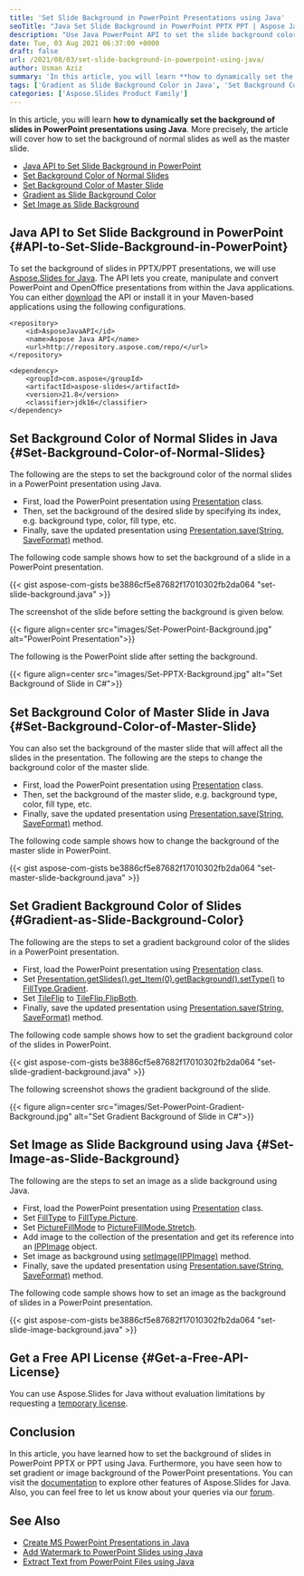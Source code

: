 ```yaml
---
title: 'Set Slide Background in PowerPoint Presentations using Java'
seoTitle: "Java Set Slide Background in PowerPoint PPTX PPT | Aspose Java API"
description: "Use Java PowerPoint API to set the slide background color in PowerPoint presentations using Java. Set image as slide background. Java source code."
date: Tue, 03 Aug 2021 06:37:00 +0000
draft: false
url: /2021/08/03/set-slide-background-in-powerpoint-using-java/
author: Usman Aziz
summary: 'In this article, you will learn **how to dynamically set the background of slides in PowerPoint presentations using Java**. More precisely, the article will cover how to set the background of normal slides as well as the master slide.'
tags: ['Gradient as Slide Background Color in Java', 'Set Background Color of Master Slide Java', 'Set Background Color of PowerPoint Slides Java', 'Set Image as Slide Background in PowerPoint using Java']
categories: ['Aspose.Slides Product Family']
---
```


In this article, you will learn **how to dynamically set the background of slides in PowerPoint presentations using Java**. More precisely, the article will cover how to set the background of normal slides as well as the master slide.

*   [Java API to Set Slide Background in PowerPoint][1]
*   [Set Background Color of Normal Slides][2]
*   [Set Background Color of Master Slide][3]
*   [Gradient as Slide Background Color][4]
*   [Set Image as Slide Background][5]

## Java API to Set Slide Background in PowerPoint {#API-to-Set-Slide-Background-in-PowerPoint}

To set the background of slides in PPTX/PPT presentations, we will use [Aspose.Slides for Java][6]. The API lets you create, manipulate and convert PowerPoint and OpenOffice presentations from within the Java applications. You can either [download][7] the API or install it in your Maven-based applications using the following configurations.

```
<repository>
    <id>AsposeJavaAPI</id>
    <name>Aspose Java API</name>
    <url>http://repository.aspose.com/repo/</url>
</repository>
```
```
<dependency>
    <groupId>com.aspose</groupId>
    <artifactId>aspose-slides</artifactId>
    <version>21.8</version>
    <classifier>jdk16</classifier>
</dependency>
```

## Set Background Color of Normal Slides in Java {#Set-Background-Color-of-Normal-Slides}

The following are the steps to set the background color of the normal slides in a PowerPoint presentation using Java.

*   First, load the PowerPoint presentation using [Presentation][8] class.
*   Then, set the background of the desired slide by specifying its index, e.g. background type, color, fill type, etc.
*   Finally, save the updated presentation using [Presentation.save(String, SaveFormat)][9] method.

The following code sample shows how to set the background of a slide in a PowerPoint presentation.

{{< gist aspose-com-gists be3886cf5e87682f17010302fb2da064 "set-slide-background.java" >}}

The screenshot of the slide before setting the background is given below.



{{< figure align=center src="images/Set-PowerPoint-Background.jpg" alt="PowerPoint Presentation">}}


The following is the PowerPoint slide after setting the background.



{{< figure align=center src="images/Set-PPTX-Background.jpg" alt="Set Background of Slide in C#">}}


## Set Background Color of Master Slide in Java {#Set-Background-Color-of-Master-Slide}

You can also set the background of the master slide that will affect all the slides in the presentation. The following are the steps to change the background color of the master slide.

*   First, load the PowerPoint presentation using [Presentation][10] class.
*   Then, set the background of the master slide, e.g. background type, color, fill type, etc.
*   Finally, save the updated presentation using [Presentation.save(String, SaveFormat)][11] method.

The following code sample shows how to change the background of the master slide in PowerPoint.

{{< gist aspose-com-gists be3886cf5e87682f17010302fb2da064 "set-master-slide-background.java" >}}

## Set Gradient Background Color of Slides {#Gradient-as-Slide-Background-Color}

The following are the steps to set a gradient background color of the slides in a PowerPoint presentation.

*   First, load the PowerPoint presentation using [Presentation][12] class.
*   Set [Presentation.getSlides().get\_Item(0).getBackground().setType()][13] to [FillType.Gradient][14].
*   Set [TileFlip][15] to [TileFlip.FlipBoth][16].
*   Finally, save the updated presentation using [Presentation.save(String, SaveFormat)][17] method.

The following code sample shows how to set the gradient background color of the slides in PowerPoint.

{{< gist aspose-com-gists be3886cf5e87682f17010302fb2da064 "set-slide-gradient-background.java" >}}

The following screenshot shows the gradient background of the slide.



{{< figure align=center src="images/Set-PowerPoint-Gradient-Background.jpg" alt="Set Gradient Background of Slide in C#">}}


## Set Image as Slide Background using Java {#Set-Image-as-Slide-Background}

The following are the steps to set an image as a slide background using Java.

*   First, load the PowerPoint presentation using [Presentation][18] class.
*   Set [FillType][19] to [FillType.Picture][20].
*   Set [PictureFillMode][21] to [PictureFillMode.Stretch][22].
*   Add image to the collection of the presentation and get its reference into an [IPPImage][23] object.
*   Set image as background using [setImage(IPPImage)][24] method.
*   Finally, save the updated presentation using [Presentation.save(String, SaveFormat)][25] method.

The following code sample shows how to set an image as the background of slides in a PowerPoint presentation.

{{< gist aspose-com-gists be3886cf5e87682f17010302fb2da064 "set-slide-image-background.java" >}}

## Get a Free API License {#Get-a-Free-API-License}

You can use Aspose.Slides for Java without evaluation limitations by requesting a [temporary license][26].

## Conclusion

In this article, you have learned how to set the background of slides in PowerPoint PPTX or PPT using Java. Furthermore, you have seen how to set gradient or image background of the PowerPoint presentations. You can visit the [documentation][27] to explore other features of Aspose.Slides for Java. Also, you can feel free to let us know about your queries via our [forum][28].

## See Also

*   [Create MS PowerPoint Presentations in Java][29]
*   [Add Watermark to PowerPoint Slides using Java][30]
*   [Extract Text from PowerPoint Files using Java][31]




[1]: #API-to-Set-Slide-Background-in-PowerPoint
[2]: #Set-Background-Color-of-Normal-Slides
[3]: #Set-Background-Color-of-Master-Slide
[4]: #Gradient-as-Slide-Background-Color
[5]: #Set-Image-as-Slide-Background
[6]: https://products.aspose.com/slides/java/
[7]: https://downloads.aspose.com/slides/java/
[8]: https://apireference.aspose.com/slides/java/com.aspose.slides/Presentation
[9]: https://apireference.aspose.com/slides/java/com.aspose.slides/Presentation#save-java.lang.String-int-
[10]: https://apireference.aspose.com/slides/java/com.aspose.slides/Presentation
[11]: https://apireference.aspose.com/slides/java/com.aspose.slides/Presentation#save-java.lang.String-int-
[12]: https://apireference.aspose.com/slides/java/com.aspose.slides/Presentation
[13]: https://apireference.aspose.com/slides/java/com.aspose.slides/IBackground#setType-byte-
[14]: https://apireference.aspose.com/slides/java/com.aspose.slides/FillType
[15]: https://apireference.aspose.com/slides/java/com.aspose.slides/IGradientFormat#setTileFlip-int-
[16]: https://apireference.aspose.com/slides/java/com.aspose.slides/TileFlip
[17]: https://apireference.aspose.com/slides/java/com.aspose.slides/Presentation#save-java.lang.String-int-
[18]: https://apireference.aspose.com/slides/java/com.aspose.slides/Presentation
[19]: https://apireference.aspose.com/slides/java/com.aspose.slides/IFillFormat#setFillType-byte-
[20]: https://apireference.aspose.com/slides/java/com.aspose.slides/FillType
[21]: https://apireference.aspose.com/slides/java/com.aspose.slides/IPictureFillFormat#setPictureFillMode-int-
[22]: https://apireference.aspose.com/slides/java/com.aspose.slides/PictureFillMode
[23]: https://apireference.aspose.com/slides/java/com.aspose.slides/IPPImage
[24]: https://apireference.aspose.com/slides/java/com.aspose.slides/ISlidesPicture#setImage-com.aspose.slides.IPPImage-
[25]: https://apireference.aspose.com/slides/java/com.aspose.slides/Presentation#save-java.lang.String-int-
[26]: https://purchase.aspose.com/temporary-license
[27]: https://docs.aspose.com/slides/java
[28]: https://forum.aspose.com/
[29]: https://blog.aspose.com/2021/01/18/create-powerpoint-presentations-using-java/
[30]: https://blog.aspose.com/2021/06/13/add-watermark-to-powerpoint-using-java/
[31]: https://blog.aspose.com/2021/07/28/extract-text-from-powerpoint-files-using-java/





